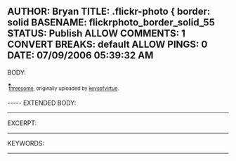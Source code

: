 AUTHOR: Bryan
TITLE: .flickr-photo { border: solid
BASENAME: flickrphoto_border_solid_55
STATUS: Publish
ALLOW COMMENTS: 1
CONVERT BREAKS: __default__
ALLOW PINGS: 0
DATE: 07/09/2006 05:39:32 AM
-----
BODY:
<style type="text/css">
.flickr-photo { border: solid 2px #000000; }
.flickr-yourcomment { }
.flickr-frame { text-align: left; padding: 3px; }
.flickr-caption { font-size: 0.8em; margin-top: 0px; }
</style>

<div class="flickr-frame">
	<a href="http://www.flickr.com/photos/keysofvirtue/184216526/" title="photo sharing"><img src="http://static.flickr.com/73/184216526_c5c3a249b2.jpg" class="flickr-photo" alt="" /></a>
<br />
	<span class="flickr-caption"><a href="http://www.flickr.com/photos/keysofvirtue/184216526/">threesome</a>, originally uploaded by <a href="http://www.flickr.com/people/keysofvirtue/">keysofvirtue</a>.</span>
</div>
				
<p class="flickr-yourcomment">
	
</p>
-----
EXTENDED BODY:

-----
EXCERPT:

-----
KEYWORDS:

-----


